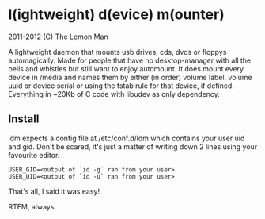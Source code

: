 l(ightweight) d(evice) m(ounter)
================================
2011-2012 (C) The Lemon Man

A lightweight daemon that mounts usb drives, cds, dvds or floppys
automagically. Made for people that have no desktop-manager with
all the bells and whistles but still want to enjoy automount.
It does mount every device in /media and names them by either
(in order) volume label, volume uuid or device serial or using the
fstab rule for that device, if defined.
Everything in ~20Kb of C code with libudev as only dependency.

Install
-------
ldm expects a config file at /etc/conf.d/ldm which contains your
user uid and gid. Don't be scared, it's just a matter of writing
down 2 lines using your favourite editor.

```
USER_GID=<output of `id -g` ran from your user>
USER_UID=<output of `id -u` ran from your user>
```

That's all, I said it was easy!

RTFM, always.

